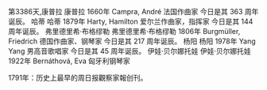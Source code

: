 
第3386天,康普拉
康普拉 1660年
Campra, André 法国作曲家
今日是其 363 周年诞辰。
哈蒂
哈蒂 1879年
Harty, Hamilton 爱尔兰作曲家，指挥家
今日是其 144 周年诞辰。
弗里德里希·布格缪勒
弗里德里希·布格缪勒 1806年
Burgmüller, Friedrich 德国作曲家、钢琴家
今日是其 217 周年诞辰。
杨阳
杨阳 1978年
Yang Yang 男高音歌唱家
今日是其 45 周年诞辰。
伊娃·贝尔娜托娃
伊娃·贝尔娜托娃 1922年
Bernáthová, Eva 匈牙利钢琴家
 
1791年：历史上最早的周日报觀察家報创刊。